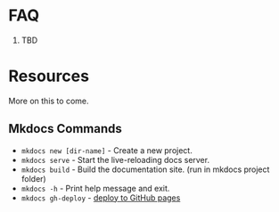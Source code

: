 # FAQ

1. TBD

# Resources

More on this to come.

## Mkdocs Commands

* `mkdocs new [dir-name]` - Create a new project.
* `mkdocs serve` - Start the live-reloading docs server.
* `mkdocs build` - Build the documentation site. (run in mkdocs project folder)
* `mkdocs -h` - Print help message and exit.
* `mkdocs gh-deploy` - [deploy to GitHub pages](https://www.mkdocs.org/user-guide/deploying-your-docs/#github-pages)
